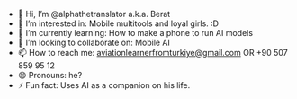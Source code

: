 - 👋 Hi, I’m @alphathetranslator a.k.a. Berat
- 👀 I’m interested in: Mobile multitools and loyal girls. :D
- 🌱 I’m currently learning: How to make a phone to run AI models
- 💞️ I’m looking to collaborate on: Mobile AI
- 📫 How to reach me: aviationlearnerfromturkiye@gmail.com OR +90 507 859 95 12
- 😄 Pronouns: he?
- ⚡ Fun fact: Uses AI as a companion on his life.
